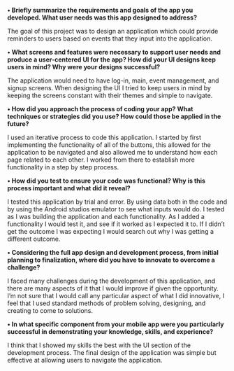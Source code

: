 
**•	Briefly summarize the requirements and goals of the app you developed. What user needs was this app designed to address?**

   The goal of this project was to design an application which could provide reminders to users based on events that they input into the application. 
   
**•	What screens and features were necessary to support user needs and produce a user-centered UI for the app? How did your UI designs keep users in mind? Why were your designs successful?**

  The application would need to have  log-in, main, event management, and signup screens. When designing the UI I tried to keep users in mind by keeping the screens constant with their themes and simple to navigate. 
  
**•	How did you approach the process of coding your app? What techniques or strategies did you use? How could those be applied in the future?**

I used an iterative process to code this application. I started by first implementing the functionality of all of the buttons, this allowed for the application to be navigated and also allowed me to understand how each page related to each other. I worked from there to establish more functionality in a step by step process. 

**•	How did you test to ensure your code was functional? Why is this process important and what did it reveal?**

  I tested this application by trial and error. By using data both in the code and by using the Android studios emulator to see what inputs would do. I tested as I was   building the application and each functionality. As I added a functionality I would test it, and see if it worked as I expected it to. If I didn’t get the outcome I was expecting I would search out why I was getting a different outcome. 
  
**•	Considering the full app design and development process, from initial planning to finalization, where did you have to innovate to overcome a challenge?**

I faced many challenges during the development of this application, and there are many aspects of it that I would improve if given the opportunity. I’m not sure that I 
  would call any particular aspect of what I did innovative, I feel that I used standard methods of problem solving, designing, and creating to come to solutions.
  
**•	In what specific component from your mobile app were you particularly successful in demonstrating your knowledge, skills, and experience?**

  I think that I showed my skills the best with the UI section of the development process. The final design of the application was simple but effective at allowing users to navigate the application.

